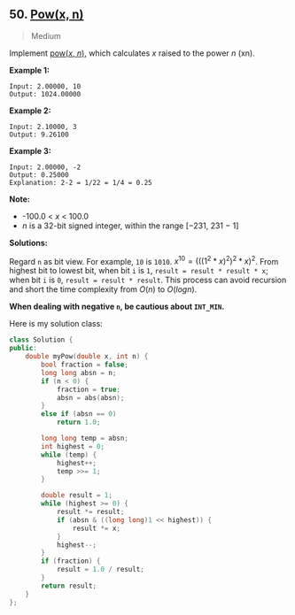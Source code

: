 ## 50. [Pow(x, n)](https://leetcode.com/problems/powx-n/)

> Medium

Implement [pow(*x*, *n*)](http://www.cplusplus.com/reference/valarray/pow/), which calculates *x* raised to the power *n* (xn).

**Example 1:**

```
Input: 2.00000, 10
Output: 1024.00000
```

**Example 2:**

```
Input: 2.10000, 3
Output: 9.26100
```

**Example 3:**

```
Input: 2.00000, -2
Output: 0.25000
Explanation: 2-2 = 1/22 = 1/4 = 0.25
```

**Note:**

- -100.0 < *x* < 100.0
- *n* is a 32-bit signed integer, within the range [−231, 231 − 1]



**Solutions:**

Regard `n` as bit view. For example, `10` is `1010`.  $x^{10} = (((1^2 * x)^2)^2 * x)^2$. From highest bit to lowest bit, when bit `i` is `1`, `result = result * result * x`; when bit `i` is `0`, `result = result * result`. This process can avoid recursion and short the time complexity from $O(n)$ to $O(logn)$.

**When dealing with negative `n`, be cautious about `INT_MIN`.** 

Here is my solution class:

```c++
class Solution {
public:
	double myPow(double x, int n) {
		bool fraction = false;
		long long absn = n;
		if (n < 0) {
			fraction = true;
			absn = abs(absn);
		}
		else if (absn == 0)
			return 1.0;

		long long temp = absn;
		int highest = 0;
		while (temp) {
			highest++;
			temp >>= 1;
		}

		double result = 1;
		while (highest >= 0) {
			result *= result;
			if (absn & ((long long)1 << highest)) {
				result *= x;
			}
			highest--;
		}
		if (fraction) {
			result = 1.0 / result;
		}
		return result;
	}
};
```


